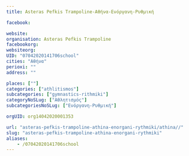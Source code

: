 ```yaml
---
title: Asteras Pefkis Trampoline-Αθήνα-Ενόργανη-Ρυθμική

facebook:

website:
organisation: Asteras Pefkis Trampoline
facebookorg:
websiteorg:
UID: "07042020141706school"
cities: "Αθήνα"
perioxi: ""
address: ""

places: [""]
categories: ["athlitismos"]
subcategories: ["gymnastics-rithmiki"]
categoryNoSLug: ["Αθλητισμός"]
subcategoriesNoSLug: ["Ενόργανη-Ρυθμική"]

orgUID: org14042020001353

url: "asteras-pefkis-trampoline-athina-enorgani-rythmiki/athina//"
slug: "asteras-pefkis-trampoline-athina-enorgani-rythmiki"
aliases:
    - /07042020141706school
---
```





